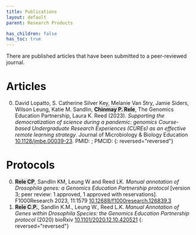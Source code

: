 ```yaml
---
title: Publications
layout: default
parent: Research Products

has_children: false
has_toc: true
---
```


There are published articles that have been submitted to a peer-reviewed journal. 

# Articles

0. David Lopatto, S. Catherine Silver Key, Melanie Van Stry, Jamie Siders, Wilson Leung, Katie M. Sandlin, <span style="background-color: #70707030">**Chinmay P. Rele**</span>, The Genomics Education Partnership, Laura K. Reed (2023). _Supporting the democratization of science during a pandemic: genomics Course-based Undergraduate Research Experiences (CUREs) as an effective remote learning strategy_. Journal of Microbiology & Biology Education [10.1128/jmbe.00039-23](https://doi.org/10.1128/jmbe.00039-23). PMID: ; PMCID: 
{: reversed="reversed"}

# Protocols

0. <span style="background-color: #70707030">**Rele CP**</span>, Sandlin KM, Leung W and Reed LK. _Manual annotation of Drosophila genes: a Genomics Education Partnership protocol_ [version 3; peer review: 1 approved, 1 approved with reservations]. F1000Research 2023, 11:1579 [10.12688/f1000research.126839.3](https://doi.org/10.12688/f1000research.126839.3)
0. <span style="background-color: #70707030">**Rele C.P.**</span>, Sandlin K.M., Leung W., Reed L.K. _Manual Annotation of Genes within Drosophila Species: the Genomics Education Partnership protocol_ (2020) bioRxiv [10.1101/2020.12.10.420521](https://doi.org/10.1101/2020.12.10.420521)
{: reversed="reversed"}

